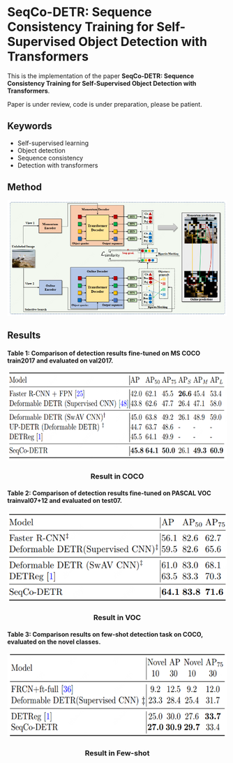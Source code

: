 # SeqCo-DETR: Sequence Consistency Training for Self-Supervised Object Detection with Transformers
This is the implementation of the paper **SeqCo-DETR: Sequence Consistency Training
for Self-Supervised Object Detection with Transformers**.

Paper is under review, code is under preparation, please be patient.


## Keywords 
+ Self-supervised learning 
+ Object detection
+ Sequence consistency
+ Detection with transformers

## Method
![method](./figs/method.png) 

## Results
#### Table 1: Comparison of detection results fine-tuned on MS COCO train2017 and evaluated on val2017.
<p align="center">
  <a>
    <img src="./figs/table1.png" alt="robot" width="630" height="203">
  </a>
  <h3 align="center">Result in COCO</h3> </p>

#### Table 2: Comparison of detection results fine-tuned on PASCAL VOC trainval07+12 and evaluated on test07.
<p align="center">
  <a>
    <img src="./figs/table2.png" alt="robot" width="520" height="206">
  </a>
  <h3 align="center">Result in VOC</h3> </p>

#### Table 3: Comparison results on few-shot detection task on COCO, evaluated on the novel classes. 
<p align="center">
  <a>
    <img src="./figs/table3.png" alt="robot" width="594" height="192">
  </a>
  <h3 align="center">Result in Few-shot</h3> </p>
 
 
 
 
 
